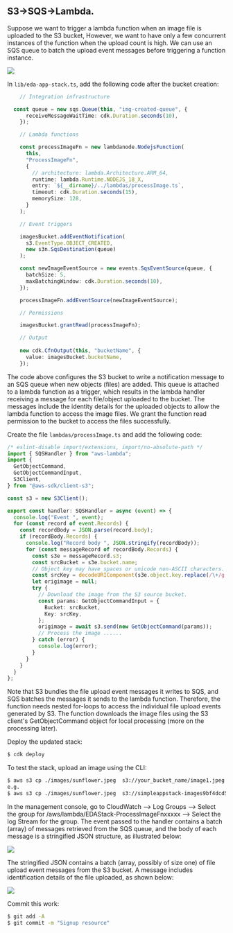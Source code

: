## S3->SQS->Lambda.

Suppose we want to trigger a lambda function when an image file is uploaded to the S3 bucket, 
However, we want to have only a few concurrent instances of the function when the upload count is high. We can use an SQS queue to batch the upload event messages before triggering a function instance.

![][arch1]

In `lib/eda-app-stack.ts`, add the following code after the bucket creation:
~~~ts
    // Integration infrastructure

  const queue = new sqs.Queue(this, "img-created-queue", {
      receiveMessageWaitTime: cdk.Duration.seconds(10),
    });

    // Lambda functions

    const processImageFn = new lambdanode.NodejsFunction(
      this,
      "ProcessImageFn",
      {
        // architecture: lambda.Architecture.ARM_64,
        runtime: lambda.Runtime.NODEJS_18_X,
        entry: `${__dirname}/../lambdas/processImage.ts`,
        timeout: cdk.Duration.seconds(15),
        memorySize: 128,
      }
    );

    // Event triggers

    imagesBucket.addEventNotification(
      s3.EventType.OBJECT_CREATED,
      new s3n.SqsDestination(queue)
    );

    const newImageEventSource = new events.SqsEventSource(queue, {
      batchSize: 5,
      maxBatchingWindow: cdk.Duration.seconds(10),
    });

    processImageFn.addEventSource(newImageEventSource);

    // Permissions

    imagesBucket.grantRead(processImageFn);

    // Output
    
    new cdk.CfnOutput(this, "bucketName", {
      value: imagesBucket.bucketName,
    });
~~~
The code above configures the S3 bucket to write a notification message to an SQS queue when new objects (files) are added. This queue is attached to a lambda function as a trigger, which results in the lambda handler receiving a message for each file/object uploaded to the bucket. The messages include the identity details for the uploaded objects to allow the lambda function to access the image files. We grant the function read permission to the bucket to access the files successfully.

Create the file `lambdas/processImage.ts` and add the following code:
~~~ts
/* eslint-disable import/extensions, import/no-absolute-path */
import { SQSHandler } from "aws-lambda";
import {
  GetObjectCommand,
  GetObjectCommandInput,
  S3Client,
} from "@aws-sdk/client-s3";

const s3 = new S3Client();

export const handler: SQSHandler = async (event) => {
  console.log("Event ", event);
  for (const record of event.Records) {
    const recordBody = JSON.parse(record.body);
    if (recordBody.Records) {
      console.log("Record body ", JSON.stringify(recordBody));
      for (const messageRecord of recordBody.Records) {
        const s3e = messageRecord.s3;
        const srcBucket = s3e.bucket.name;
        // Object key may have spaces or unicode non-ASCII characters.
        const srcKey = decodeURIComponent(s3e.object.key.replace(/\+/g, " "));
        let origimage = null;
        try {
          // Download the image from the S3 source bucket.
          const params: GetObjectCommandInput = {
            Bucket: srcBucket,
            Key: srcKey,
          };
          origimage = await s3.send(new GetObjectCommand(params));
          // Process the image ......
        } catch (error) {
          console.log(error);
        }
      }
    }
  }
};

~~~
Note that S3 bundles the file upload event messages it writes to SQS, and SQS batches the messages it sends to the lambda function. Therefore, the function needs nested for-loops to access the individual file upload events generated by S3. The function downloads the image files using the S3 client's GetObjectCommand object for local processing (more on the processing later).

Deploy the updated stack:
~~~bash
$ cdk deploy
~~~
To test the stack, upload an image using the CLI:
~~~bash
$ aws s3 cp ./images/sunflower.jpeg  s3://your_bucket_name/image1.jpeg
e.g.
$ aws s3 cp ./images/sunflower.jpeg  s3://simpleappstack-images9bf4dcd5-tc5q9f314rn6/image1.jpeg
~~~
In the management console, go to CloudWatch --> Log Groups --> Select the group for /aws/lambda/EDAStack-ProcessImageFnxxxxx --> Select the log Stream for the group. The event passed to the handler contains a batch (array) of messages retrieved from the SQS queue, and the body of each message is a stringified JSON structure, as illustrated below:

![][event]

The stringified JSON contains a batch (array, possibly of size one) of file upload event messages from the S3 bucket. A message includes identification details of the file uploaded, as shown below:

![][message]

Commit this work:
~~~bash
$ git add -A
$ git commit -m "Signup resource"
~~~

[arch1]: ./img/arch1.png
[event]: ./img/event.png
[message]: ./img/message.png

[pathparameters]: ./img/pathparameters.png

